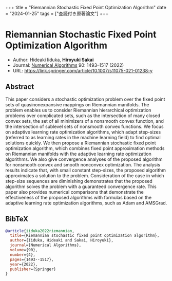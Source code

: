 +++
title = "Riemannian Stochastic Fixed Point Optimization Algorithm"
date = "2024-01-25"
tags = ["査読付き原著論文"]
+++

# Riemannian Stochastic Fixed Point Optimization Algorithm
- Author: Hideaki Iiduka, **Hiroyuki Sakai**
- Journal: [Numerical Algorithms](https://link.springer.com/journal/11075) 90: 1493–1517 (2022)
- URL: https://link.springer.com/article/10.1007/s11075-021-01238-y

## Abstract
This paper considers a stochastic optimization problem over the fixed point
sets of quasinonexpansive mappings on Riemannian manifolds.
The problem enables us to consider Riemannian hierarchical optimization problems
over complicated sets, such as the intersection of many closed convex sets,
the set of all minimizers of a nonsmooth convex function, and the intersection of
sublevel sets of nonsmooth convex functions. We focus on adaptive learning rate
optimization algorithms, which adapt step-sizes (referred to as learning rates in the machine
learning field) to find optimal solutions quickly. We then propose a Riemannian
stochastic fixed point optimization algorithm, which combines fixed point approximation
methods on Riemannian manifolds with the adaptive learning rate optimization algorithms.
We also give convergence analyses of the proposed algorithm for nonsmooth convex and smooth
nonconvex optimization. The analysis results indicate that, with small constant step-sizes,
the proposed algorithm approximates a solution to the problem. Consideration of the case
in which step-size sequences are diminishing demonstrates that the proposed algorithm
solves the problem with a guaranteed convergence rate. This paper also provides numerical
comparisons that demonstrate the effectiveness of the proposed algorithms with formulas
based on the adaptive learning rate optimization algorithms, such as Adam and AMSGrad.

## BibTeX
```bibtex
@article{iiduka2022riemannian,
  title={Riemannian stochastic fixed point optimization algorithm},
  author={Iiduka, Hideaki and Sakai, Hiroyuki},
  journal={Numerical Algorithms},
  volume={90},
  number={4},
  pages={1493--1517},
  year={2022},
  publisher={Springer}
}
```